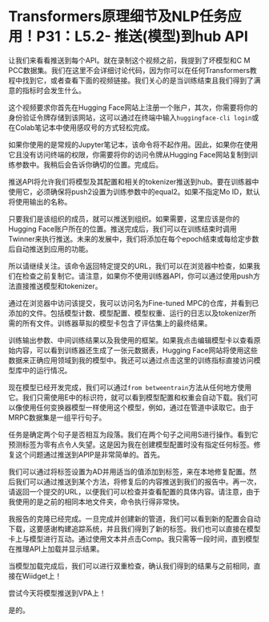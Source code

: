 # Transformers原理细节及NLP任务应用！P31：L5.2- 推送(模型)到hub API 

让我们来看看推送到每个API。就在录制这个视频之前，我提到了坏模型和C M PCC数据集。我们在这里不会详细讨论代码，因为你可以在任何Transformers教程中找到它，或者查看下面的视频链接。我们关心的是当训练结束且我们得到了满意的指标时会发生什么。

这个视频要求你首先在Hugging Face网站上注册一个账户，其次，你需要将你的身份验证令牌存储到该网站，这可以通过在终端中输入`huggingface-cli login`或在Colab笔记本中使用感叹号的方式轻松完成。

如果你使用的是常规的Jupyter笔记本，该命令将不起作用。因此，如果你在使用它且没有访问终端的权限，你需要将你的访问令牌从Hugging Face网站复制到训练参数中。我稍后会告诉你确切的位置。完成后。

推送API将允许我们将模型及其配置和相关的tokenizer推送到hub。要在训练器中使用它，必须确保将push2设置为训练参数中的equal2。如果不指定Mo ID，默认将使用输出的名称。

只要我们是该组织的成员，就可以推送到组织。如果需要，这里应该是你的Hugging Face账户所在的位置。推送完成后，我们可以在训练结束时调用Twinner来执行推送。未来的发展中，我们将添加在每个epoch结束或每给定步数后自动推送到应用的功能。

所以请继续关注。该命令返回特定提交的URL，我们可以在浏览器中检查，如果我们在检查之前复制它。请注意，如果你不使用训练器API，你可以通过使用push方法直接推送模型和tokenizer。

通过在浏览器中访问该提交，我可以访问名为Fine-tuned MPC的仓库，并看到已添加的文件。包括模型计数、模型配置、模型权重、运行的日志以及tokenizer所需的所有文件。训练器草拟的模型卡包含了评估集上的最终结果。

训练输出参数、中间训练结果以及我使用的框架。如果我点击编辑模型卡以查看原始内容，可以看到训练器还生成了一张元数据表，Hugging Face网站将使用这些数据来正确应用领域到我的模型中。我还可以通过点击这里的训练指标直接访问模型库中的运行情况。

现在模型已经开发完成，我们可以通过`from betweentrain`方法从任何地方使用它。我们只需使用E中的标识符，就可以看到模型配置和权重会自动下载。我们可以像使用任何变换器模型一样使用这个模型，例如，通过在管道中读取它。由于MRPC数据集是一组平行句子。

任务是确定两个句子是否相互为段落。我们在两个句子之间用S进行操作。看到它预测标签为零有点令人失望。这是因为我在创建模型配置时没有指定任何标签。修复这个问题通过推送到APIP是非常简单的。首先。

我们可以通过将标签设置为AD并用适当的值添加到标签，来在本地修复配置。然后我们可以通过推送到某个方法，将修复后的内容推送到我们的报告中。再一次，请返回一个提交的URL，以便我们可以检查并查看配置的具体内容。请注意，由于我使用的是之前的相同本地文件夹，命令执行得非常快。

我报告的克隆已经完成。一旦完成并创建新的管道，我们可以看到新的配置会自动下载，这要感谢构建追踪系统，并且我们得到了新的标签。我们也可以直接在模型卡上与模型进行互动。通过使用文本并点击Comp。我只需等一段时间，直到模型在推理API上加载并显示结果。

当模型加载完成后，我们可以进行双重检查，确认我们得到的结果与之前相同，直接在Wiidget上！[](img/6cf4bd9efdb86360f2e26a7c6c7e3239_1.png)

尝试今天将模型推送到VPA上！[](img/6cf4bd9efdb86360f2e26a7c6c7e3239_3.png)

是的。
